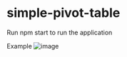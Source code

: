 # simple-pivot-table

Run npm start to run the application

Example
![image](https://github.com/joemoceri/simple-pivot-table/assets/7356219/5a0cdd25-4c57-4dea-bf10-befb093a540d)
